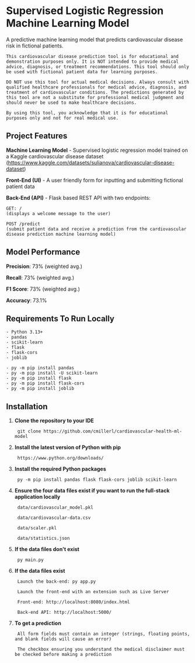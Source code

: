 # Supervised Logistic Regression Machine Learning Model

A predictive machine learning model that predicts cardiovascular disease risk in fictional patients.

```This cardiovascular disease prediction tool is for educational and demonstration purposes only. It is NOT intended to provide medical advice, diagnosis, or treatment recommendations. This tool should only be used with fictional patient data for learning purposes.```

```DO NOT use this tool for actual medical decisions. Always consult with qualified healthcare professionals for medical advice, diagnosis, and treatment of cardiovascular conditions. The predictions generated by this tool are not a substitute for professional medical judgment and should never be used to make healthcare decisions.```

```By using this tool, you acknowledge that it is for educational purposes only and not for real medical use.```

## Project Features

**Machine Learning Model** - Supervised logistic regression model trained on a Kaggle cardiovascular disease dataset (https://www.kaggle.com/datasets/sulianova/cardiovascular-disease-dataset)

**Front-End (UI)** - A user friendly form for inputting and submitting fictional patient data

**Back-End (API)** - Flask based REST API with two endpoints:

    GET: / 
    (displays a welcome message to the user)
    
    POST /predict 
    (submit patient data and receive a prediction from the cardiovascular disease prediction machine learning model)

## Model Performance

**Precision**: 73% (weighted avg.)

**Recall**: 73% (weighted avg.)

**F1 Score**: 73% (weighted avg.)

**Accuracy**: 73.1%

## Requirements To Run Locally

    - Python 3.13+
    - pandas
    - scikit-learn 
    - flask
    - flask-cors
    - joblib

    - py -m pip install pandas
    - py -m pip install -U scikit-learn
    - py -m pip install flask
    - py -m pip install flask-cors
    - py -m pip install joblib

## Installation

1. **Clone the repository to your IDE**

        git clone https://github.com/cmillerl/cardiovascular-health-ml-model

2. **Install the latest version of Python with pip**

        https://www.python.org/downloads/

3. **Install the required Python packages**

        py -m pip install pandas flask flask-cors joblib scikit-learn

4. **Ensure the four data files exist if you want to run the full-stack application locally**

        data/cardiovascular_model.pkl
    
        data/cardiovascular-data.csv
    
        data/scaler.pkl
    
        data/statistics.json

5. **If the data files don't exist**

        py main.py

6. **If the data files exist**

        Launch the back-end: py app.py
    
        Launch the front-end with an extension such as Live Server

        Front-end: http://localhost:8080/index.html
    
        Back-end API: http://localhost:5000/

7. **To get a prediction**

        All form fields must contain an integer (strings, floating points, and blank fields will cause an error)

        The checkbox ensuring you understand the medical disclaimer must be checked before making a prediction



